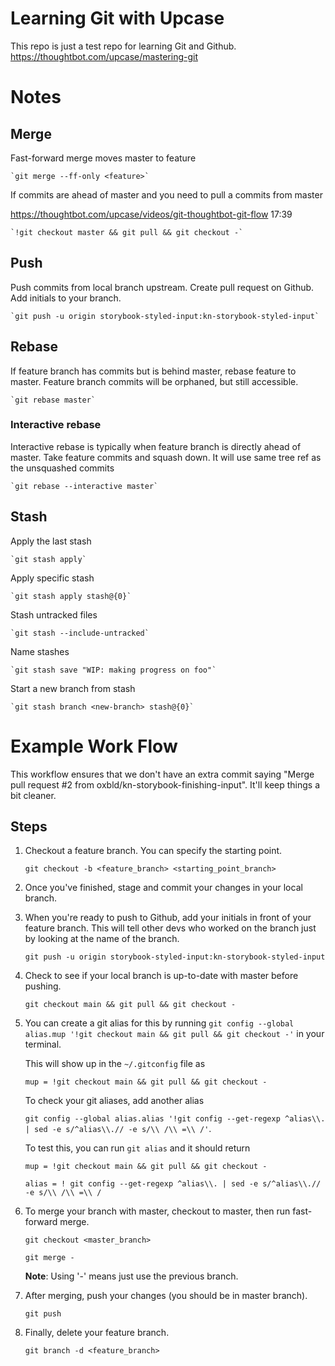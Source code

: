 # Learning Git with Upcase

This repo is just a test repo for learning Git and Github.
https://thoughtbot.com/upcase/mastering-git

# Notes

## Merge

Fast-forward merge moves master to feature

    `git merge --ff-only <feature>`

If commits are ahead of master and you need to pull a commits from master

https://thoughtbot.com/upcase/videos/git-thoughtbot-git-flow 17:39

    `!git checkout master && git pull && git checkout -`

## Push

Push commits from local branch upstream. Create pull request on Github. Add initials to your branch.

    `git push -u origin storybook-styled-input:kn-storybook-styled-input`

## Rebase

If feature branch has commits but is behind master, rebase feature to master. Feature branch commits will be orphaned, but still accessible.

    `git rebase master`

### Interactive rebase

Interactive rebase is typically when feature branch is directly ahead of master. Take feature commits and squash down. It will use same tree ref as the unsquashed commits

    `git rebase --interactive master`

## Stash

Apply the last stash

    `git stash apply`

Apply specific stash

    `git stash apply stash@{0}`

Stash untracked files

    `git stash --include-untracked`

Name stashes

    `git stash save "WIP: making progress on foo"`

Start a new branch from stash

    `git stash branch <new-branch> stash@{0}`

# Example Work Flow

This workflow ensures that we don't have an extra commit saying "Merge pull request #2 from oxbld/kn-storybook-finishing-input". It'll keep things a bit cleaner.

## Steps

1. Checkout a feature branch. You can specify the starting point.

   `git checkout -b <feature_branch> <starting_point_branch>`

2. Once you've finished, stage and commit your changes in your local branch.

3. When you're ready to push to Github, add your initials in front of your feature branch. This will tell other devs who worked on the branch just by looking at the name of the branch.

   `git push -u origin storybook-styled-input:kn-storybook-styled-input`

4. Check to see if your local branch is up-to-date with master before pushing.

   `git checkout main && git pull && git checkout -`

5. You can create a git alias for this by running `git config --global alias.mup '!git checkout main && git pull && git checkout -'` in your terminal.

   This will show up in the `~/.gitconfig` file as

   `mup = !git checkout main && git pull && git checkout -`

   To check your git aliases, add another alias

   `git config --global alias.alias '!git config --get-regexp ^alias\\. | sed -e s/^alias\\.// -e s/\\ /\\ =\\ /'`.

   To test this, you can run `git alias` and it should return

   `mup = !git checkout main && git pull && git checkout - `

   `alias = ! git config --get-regexp ^alias\\. | sed -e s/^alias\\.// -e s/\\ /\\ =\\ /`

6. To merge your branch with master, checkout to master, then run fast-forward merge.

   `git checkout <master_branch>`

   `git merge -`

   **Note**: Using '-' means just use the previous branch.

7. After merging, push your changes (you should be in master branch).

   `git push`

8. Finally, delete your feature branch.

   `git branch -d <feature_branch>`

